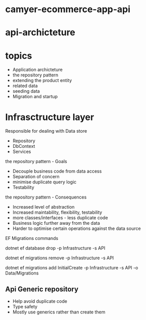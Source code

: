 # camyer-ecommerce-app-api


# api-archicteture 

# topics
- Application archicteture
- the repository pattern
- extending the product entity
- related data
- seeding data
- Migration and startup

# Infrasctructure layer
Responsible for dealing with Data store

- Repository 
- DbContext
- Services


the repository pattern - Goals

- Decouple business code from data access
- Separation of concern 
- minimise duplicate query logic
- Testability

the repository pattern - Consequences

- Increased level of abstraction
- Increased maintability, flexibility, testability
- more classes/interfaces - less duplicate code
- Business logic further away from the data
- Harder to optimise certain operations against the data source


EF Migrations commands

dotnet ef database drop -p Infrastructure -s API

dotnet ef migrations remove -p Infrastructure -s API

dotnet ef migrations add InitialCreate -p Infrastructure -s API -o Data/Migrations

## Api Generic repository

- Help avoid duplicate code
- Type safety
- Mostly use generics rather than create them
